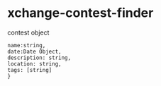 # xchange-contest-finder
 
contest object
```{
name:string,
date:Date Object,
description: string,
location: string,
tags: [string]
}
```

